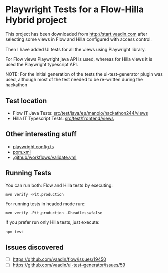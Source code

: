 # Playwright Tests for a Flow-Hilla Hybrid project

This project has been downloaded from http://start.vaadin.com after selecting some views in Flow and Hilla configured with access control.

Then I have added UI tests for all the views using Playwright library.

For Flow views Playwright java API is used, whereas for Hilla views it is used the Playwright typescript API.

NOTE: For the initial generation of the tests the ui-test-generator plugin was used, although most of the test needed to be re-written during the hackathon

## Test location

- Flow IT Java Tests: [src/test/java/es/manolo/hackathon244/views](src/test/java/es/manolo/hackathon244/views)
- Hilla IT Typescript Tests: [src/test/frontend/views](src/test/frontend/views)

## Other interesting stuff
- [playwright.config.ts](playwright.config.ts)
- [pom.xml](pom.xml#L190)
- [.github/workflows/validate.yml](.github/workflows/validate.yml)

## Running Tests
You can run both: Flow and Hilla tests by executing:

```
mvn verify -Pit,production
```

For running tests in headed mode run:

```
mvn verify -Pit,production -Dheadless=false
```


If you prefer run only Hilla tests, just execute:

```
npm test
```

## Issues discovered
- [ ] https://github.com/vaadin/flow/issues/19450
- [ ] https://github.com/vaadin/ui-test-generator/issues/59
